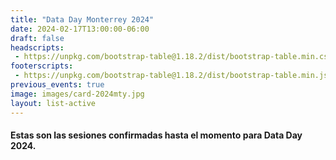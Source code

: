 ```yaml
---
title: "Data Day Monterrey 2024"
date: 2024-02-17T13:00:00-06:00
draft: false
headscripts:
 - https://unpkg.com/bootstrap-table@1.18.2/dist/bootstrap-table.min.css
footerscripts:
 - https://unpkg.com/bootstrap-table@1.18.2/dist/bootstrap-table.min.js
previous_events: true
image: images/card-2024mty.jpg
layout: list-active
---
```



#### Estas son las sesiones confirmadas hasta el momento para Data Day 2024.
